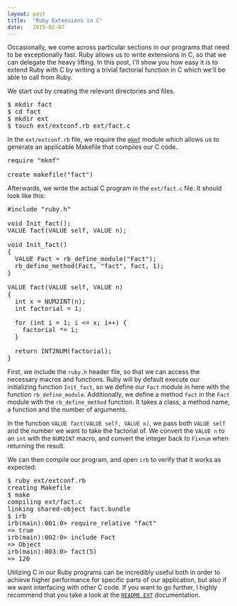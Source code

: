```yaml
---
layout: post
title:  "Ruby Extensions in C"
date:   2015-02-07 
---
```


Occasionally, we come across particular sections in our programs that need to be
exceptionally fast. Ruby allows us to write extensions in C, so that we can
delegate the heavy lifting. In this post, I'll show you how easy it is to extend
Ruby with C by writing a trivial factorial function in C which we'll be able to
call from Ruby.

We start out by creating the relevant directories and files.

<pre class="prettyprint">
$ mkdir fact
$ cd fact
$ mkdir ext
$ touch ext/extconf.rb ext/fact.c
</pre>

In the `ext/extconf.rb` file, we require the
[`mkmf`](http://ruby-doc.org/stdlib-2.0.0/libdoc/mkmf/rdoc/MakeMakefile.html)
module which allows us to generate an applicable Makefile that compiles our C
code.

<pre class="prettyprint">
require "mkmf"

create_makefile("fact")
</pre>

Afterwards, we write the actual C program in the `ext/fact.c` file. It should
look like this:

<pre class="prettyprint">
#include "ruby.h"

void Init_fact();
VALUE fact(VALUE self, VALUE n);

void Init_fact()
{
  VALUE Fact = rb_define_module("Fact");
  rb_define_method(Fact, "fact", fact, 1);
}

VALUE fact(VALUE self, VALUE n)
{
  int x = NUM2INT(n);
  int factorial = 1;

  for (int i = 1; i <= x; i++) {
    factorial *= i;
  }

  return INT2NUM(factorial);
}
</pre>

First, we include the `ruby.h` header file, so that we can access the necessary
macros and functions. Ruby will by default execute our initializing function
`Init_fact`, so we define our `Fact` module in here with the function
`rb_define_module`. Additionally, we define a method `fact` in the `Fact`
module with the `rb_define_method` function. It takes a class, a method name, a
function and the number of arguments.

In the function `VALUE fact(VALUE self, VALUE n)`, we pass both `VALUE self` and
the number we want to take the factorial of. We convert the `VALUE n` to an
`int` with the `NUM2INT` macro, and convert the integer back to `Fixnum` when
returning the result.

We can then compile our program, and open `irb` to verify that it works as
expected:

<pre class="prettyprint">
$ ruby ext/extconf.rb
creating Makefile
$ make
compiling ext/fact.c
linking shared-object fact.bundle
$ irb
irb(main):001:0> require_relative "fact"
=> true
irb(main):002:0> include Fact
=> Object
irb(main):003:0> fact(5)
=> 120
</pre>

Utilizing C in our Ruby programs can be incredibly useful both in order to
achieve higher performance for specific parts of our application, but also if we
want interfacing with other C code. If you want to go further, I highly
recommend that you take a look at the
[`README.EXT`](http://docs.ruby-lang.org/en/2.2.0/README_EXT.html) documentation.
